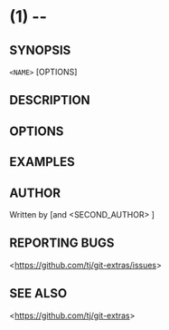 <NAME>(1) -- <short description>
================================

## SYNOPSIS

`<NAME>` [OPTIONS]

## DESCRIPTION

## OPTIONS

## EXAMPLES

## AUTHOR

Written by <AUTHOR> <EMAIL> [and <SECOND_AUTHOR> <EMAIL>]

## REPORTING BUGS

&lt;<https://github.com/tj/git-extras/issues>&gt;

## SEE ALSO

&lt;<https://github.com/tj/git-extras>&gt;
